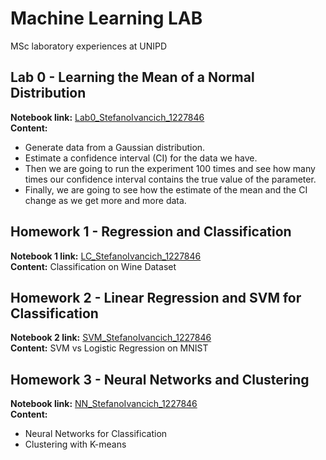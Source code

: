 # Machine Learning LAB
MSc laboratory experiences at UNIPD

## Lab 0 - Learning the Mean of a Normal Distribution
**Notebook link:** [Lab0_StefanoIvancich_1227846](https://github.com/ivaste/MachineLearningLAB/blob/master/2019/Lab0Material/Lab0_StefanoIvancich_1227846.ipynb)  
**Content:**
 - Generate data from a Gaussian distribution.
 - Estimate a confidence interval (CI) for the data we have.
 - Then we are going to run the experiment 100 times and see how many times our confidence interval contains the true value of the parameter.
 - Finally, we are going to see how the estimate of the mean and the CI change as we get more and more data.


## Homework 1 - Regression and Classification
**Notebook 1 link:** [LC_StefanoIvancich_1227846](https://github.com/ivaste/MachineLearningLAB/blob/master/Homework1/LC_StefanoIvancich_1227846.ipynb)  
**Content:** Classification on Wine Dataset
<!--**Notebook 1 link:** [LR_StefanoIvancich_1227846](https://github.com/ivaste/MachineLearningLAB/blob/master/Homework1/LR_StefanoIvancich_1227846.ipynb)  
**Content:** Linear Regression on a Combined Cycle Power Plant (CCPP) data
-->


## Homework 2 - Linear Regression and SVM for Classification
**Notebook 2 link:** [SVM_StefanoIvancich_1227846](https://github.com/ivaste/MachineLearningLAB/blob/master/Homework2/SVM_StefanoIvancich_1227846.ipynb)  
**Content:** SVM vs Logistic Regression on MNIST
<!--**Notebook 1 link:** [RR_StefanoIvancich_1227846](https://github.com/ivaste/MachineLearningLAB/blob/master/Homework2/RR_StefanoIvancich_1227846.ipynb)  
**Content:** Linear Regression on house data-->


## Homework 3 - Neural Networks and Clustering
**Notebook link:** [NN_StefanoIvancich_1227846](https://github.com/ivaste/MachineLearningLAB/blob/master/Homework3/NN_StefanoIvancich_1227846.ipynb)  
**Content:**
 - Neural Networks for Classification
 - Clustering with K-means
